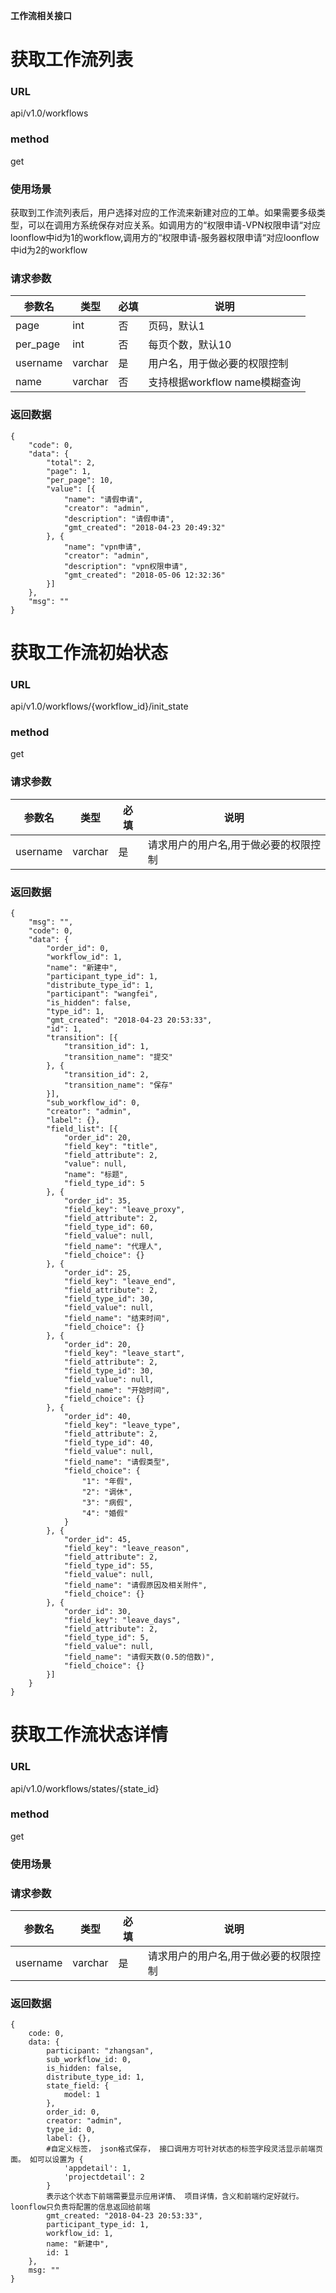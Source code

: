 **工作流相关接口**

# 获取工作流列表
### URL
api/v1.0/workflows
### method
get
### 使用场景
获取到工作流列表后，用户选择对应的工作流来新建对应的工单。如果需要多级类型，可以在调用方系统保存对应关系。如调用方的“权限申请-VPN权限申请“对应loonflow中id为1的workflow,调用方的“权限申请-服务器权限申请“对应loonflow中id为2的workflow
### 请求参数

参数名 | 类型 | 必填 | 说明
---|---|---|---
page| int | 否 | 页码，默认1
per_page| int | 否 | 每页个数，默认10
username | varchar | 是 | 用户名，用于做必要的权限控制
name | varchar | 否 | 支持根据workflow name模糊查询

### 返回数据

```
{
	"code": 0,
	"data": {
		"total": 2,
		"page": 1,
		"per_page": 10,
		"value": [{
			"name": "请假申请",
			"creator": "admin",
			"description": "请假申请",
			"gmt_created": "2018-04-23 20:49:32"
		}, {
			"name": "vpn申请",
			"creator": "admin",
			"description": "vpn权限申请",
			"gmt_created": "2018-05-06 12:32:36"
		}]
	},
	"msg": ""
}
```

# 获取工作流初始状态
### URL
api/v1.0/workflows/{workflow_id}/init_state
### method
get
### 请求参数
参数名 | 类型 | 必填 | 说明
---|---|---|---
username | varchar | 是 | 请求用户的用户名,用于做必要的权限控制
### 返回数据
```
{
	"msg": "",
	"code": 0,
	"data": {
		"order_id": 0,
		"workflow_id": 1,
		"name": "新建中",
		"participant_type_id": 1,
		"distribute_type_id": 1,
		"participant": "wangfei",
		"is_hidden": false,
		"type_id": 1,
		"gmt_created": "2018-04-23 20:53:33",
		"id": 1,
		"transition": [{
			"transition_id": 1,
			"transition_name": "提交"
		}, {
			"transition_id": 2,
			"transition_name": "保存"
		}],
		"sub_workflow_id": 0,
		"creator": "admin",
		"label": {},
		"field_list": [{
			"order_id": 20,
			"field_key": "title",
			"field_attribute": 2,
			"value": null,
			"name": "标题",
			"field_type_id": 5
		}, {
			"order_id": 35,
			"field_key": "leave_proxy",
			"field_attribute": 2,
			"field_type_id": 60,
			"field_value": null,
			"field_name": "代理人",
			"field_choice": {}
		}, {
			"order_id": 25,
			"field_key": "leave_end",
			"field_attribute": 2,
			"field_type_id": 30,
			"field_value": null,
			"field_name": "结束时间",
			"field_choice": {}
		}, {
			"order_id": 20,
			"field_key": "leave_start",
			"field_attribute": 2,
			"field_type_id": 30,
			"field_value": null,
			"field_name": "开始时间",
			"field_choice": {}
		}, {
			"order_id": 40,
			"field_key": "leave_type",
			"field_attribute": 2,
			"field_type_id": 40,
			"field_value": null,
			"field_name": "请假类型",
			"field_choice": {
				"1": "年假",
				"2": "调休",
				"3": "病假",
				"4": "婚假"
			}
		}, {
			"order_id": 45,
			"field_key": "leave_reason",
			"field_attribute": 2,
			"field_type_id": 55,
			"field_value": null,
			"field_name": "请假原因及相关附件",
			"field_choice": {}
		}, {
			"order_id": 30,
			"field_key": "leave_days",
			"field_attribute": 2,
			"field_type_id": 5,
			"field_value": null,
			"field_name": "请假天数(0.5的倍数)",
			"field_choice": {}
		}]
	}
}
```


# 获取工作流状态详情
### URL
api/v1.0/workflows/states/{state_id}
### method
get
### 使用场景

### 请求参数
参数名 | 类型 | 必填 | 说明
---|---|---|---
username | varchar | 是 | 请求用户的用户名,用于做必要的权限控制
### 返回数据
```
{
	code: 0,
	data: {
		participant: "zhangsan",
		sub_workflow_id: 0,
		is_hidden: false,
		distribute_type_id: 1,
		state_field: {
			model: 1
		},
		order_id: 0,
		creator: "admin",
		type_id: 0,
		label: {},
		#自定义标签， json格式保存， 接口调用方可针对状态的标签字段灵活显示前端页面。 如可以设置为 {
			'appdetail': 1,
			'projectdetail': 2
		}
		表示这个状态下前端需要显示应用详情、 项目详情，含义和前端约定好就行。 loonflow只负责将配置的信息返回给前端
		gmt_created: "2018-04-23 20:53:33",
		participant_type_id: 1,
		workflow_id: 1,
		name: "新建中",
		id: 1
	},
	msg: ""
}
```